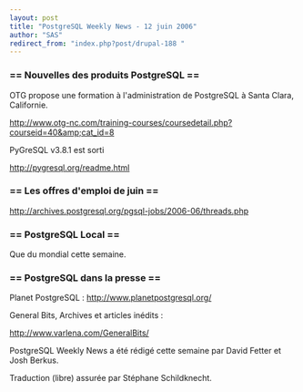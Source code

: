 ```yaml
---
layout: post
title: "PostgreSQL Weekly News - 12 juin 2006"
author: "SAS"
redirect_from: "index.php?post/drupal-188 "
---
```




<h3>== Nouvelles des produits PostgreSQL ==</h3>

<p>

OTG propose une formation à l'administration de PostgreSQL à Santa Clara, Californie.

<a href="http://www.otg-nc.com/training-courses/coursedetail.php?courseid=40&amp;cat_id=8">http://www.otg-nc.com/training-courses/coursedetail.php?courseid=40&amp;cat_id=8</a>

</p>

<p>

PyGreSQL v3.8.1 est sorti

<a href="http://pygresql.org/readme.html">http://pygresql.org/readme.html</a>

</p>

<h3>== Les offres d'emploi de juin ==</h3>

<p>

<a href="http://archives.postgresql.org/pgsql-jobs/2006-06/threads.php">http://archives.postgresql.org/pgsql-jobs/2006-06/threads.php</a>

</p>

<h3>== PostgreSQL Local ==</h3>

<p>Que du mondial cette semaine.</p>

<h3>== PostgreSQL dans la presse ==</h3>

<p>Planet PostgreSQL&nbsp;: <a href="http://www.planetpostgresql.org/">http://www.planetpostgresql.org/</a></p>

<p>

General Bits, Archives et articles inédits&nbsp;:

<a href="http://www.varlena.com/GeneralBits/">http://www.varlena.com/GeneralBits/</a>

</p>

<p>

PostgreSQL Weekly News a été rédigé cette semaine par David Fetter et Josh Berkus.

Traduction (libre) assurée par Stéphane Schildknecht.

</p>